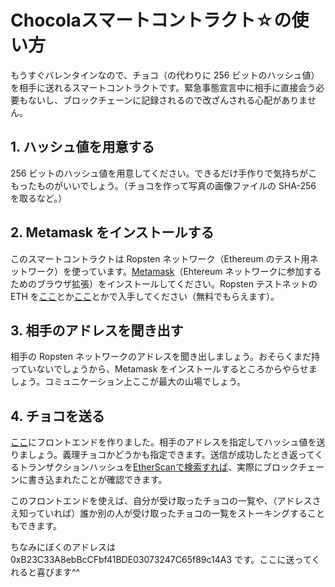 # Chocolaスマートコントラクト☆の使い方

もうすぐバレンタインなので、チョコ（の代わりに 256 ビットのハッシュ値）を相手に送れるスマートコントラクトです。緊急事態宣言中に相手に直接会う必要もないし、ブロックチェーンに記録されるので改ざんされる心配がありません。

## 1. ハッシュ値を用意する

256 ビットのハッシュ値を用意してください。できるだけ手作りで気持ちがこもったものがいいでしょう。（チョコを作って写真の画像ファイルの SHA-256 を取るなど。）

## 2. Metamask をインストールする

このスマートコントラクトは Ropsten ネットワーク（Ethereum のテスト用ネットワーク）を使っています。[Metamask](https://metamask.io/)（Ehtereum ネットワークに参加するためのブラウザ拡張）をインストールしてください。Ropsten テストネットの ETH を[ここ](https://faucet.ropsten.be/)とか[ここ](https://faucet.dimensions.network/)とかで入手してください（無料でもらえます）。

## 3. 相手のアドレスを聞き出す

相手の Ropsten ネットワークのアドレスを聞き出しましょう。おそらくまだ持っていないでしょうから、Metamask をインストールするところからやらせましょう。コミュニケーション上ここが最大の山場でしょう。

## 4. チョコを送る

[ここ](https://xharaken.github.io/chocola/wallet/wallet.html)にフロントエンドを作りました。相手のアドレスを指定してハッシュ値を送りましょう。義理チョコかどうかも指定できます。送信が成功したとき返ってくるトランザクションハッシュを[EtherScanで検索すれば](https://ropsten.etherscan.io/)、実際にブロックチェーンに書き込まれたことが確認できます。

このフロントエンドを使えば、自分が受け取ったチョコの一覧や、（アドレスさえ知っていれば）誰か別の人が受け取ったチョコの一覧をストーキングすることもできます。

ちなみにぼくのアドレスは 0xB23C33A8ebBcCFbf41BDE03073247C65f89c14A3 です。ここに送ってくれると喜びます^^
